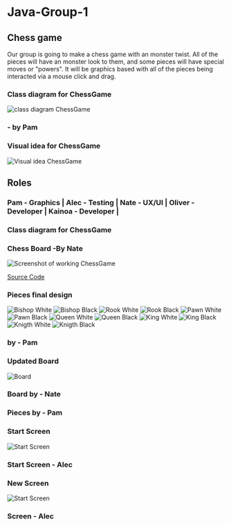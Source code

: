 # Java-Group-1
## Chess game

Our group is going to make a chess game with an monster twist. All of the pieces will have an monster look to them, and some pieces will have special moves or "powers". It will be graphics based with all of the pieces being interacted via a mouse click and drag. 

### Class diagram for ChessGame

![class diagram ChessGame](https://github.com/9620728/Java-Group-1/blob/main/Images/logic.drawio.png)

### - by Pam

### Visual idea for ChessGame

![Visual idea ChessGame](https://github.com/9620728/Java-Group-1/blob/main/Images/chess.drawio.png)

## Roles

### Pam - Graphics | Alec - Testing | Nate - UX/UI | Oliver - Developer | Kainoa - Developer | 

### Class diagram for ChessGame

### Chess Board -By Nate

![Screenshot of working ChessGame](https://github.com/9620728/Java-Group-1/blob/main/Images/ChessBoard.png?raw=true)

[Source Code]([https://github.com/9620728/Java-Group-1/blob/main/src/ChessGame.zip](https://github.com/9620728/Java-Group-1/blob/main/src/ChessGameWithPieceClass.zip))

### Pieces final design

![Bishop White](https://github.com/9620728/Java-Group-1/blob/main/Images/Bishop_W.png) ![Bishop Black](https://github.com/9620728/Java-Group-1/blob/main/Images/Bishop_B.png) ![Rook White](https://github.com/9620728/Java-Group-1/blob/main/Images/Rook_W.png) ![Rook Black](https://github.com/9620728/Java-Group-1/blob/main/Images/Rook_B.png) ![Pawn White](https://github.com/9620728/Java-Group-1/blob/main/Images/Pawn_W.png) ![Pawn Black](https://github.com/9620728/Java-Group-1/blob/main/Images/Pawn_B.png) ![Queen White](https://github.com/9620728/Java-Group-1/blob/main/Images/Queen_W.png) ![Queen Black](https://github.com/9620728/Java-Group-1/blob/main/Images/Queen_B.png) ![King White](https://github.com/9620728/Java-Group-1/blob/main/Images/King_W.png) ![King Black](https://github.com/9620728/Java-Group-1/blob/main/Images/King_B.png) ![Knigth White](https://github.com/9620728/Java-Group-1/blob/main/Images/Knight_W.png) ![Knigth Black](https://github.com/9620728/Java-Group-1/blob/main/Images/Knight_B.png)

### by - Pam

### Updated Board

![Board](https://github.com/9620728/Java-Group-1/blob/main/Images/update.png)

### Board by - Nate
### Pieces by - Pam

### Start Screen
![Start Screen](https://github.com/9620728/Java-Group-1/blob/main/Images/Screen%20Shot%202023-05-15%20at%209.09.58%20AM.png)

### Start Screen - Alec

### New Screen 
![Start Screen](https://github.com/9620728/Java-Group-1/blob/main/Images/Screen%20Shot%202023-05-15%20at%2010.25.10%20AM.png)

###  Screen - Alec
